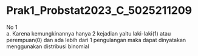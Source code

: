 # Prak1_Probstat2023_C_5025211209

No 1 <br />
a.
Karena kemungkinannya hanya 2 kejadian yaitu laki-laki(1) atau perempuan(0) dan ada lebih dari 1 pengulangan maka dapat dinyatakan menggunakan distribusi binomial 
